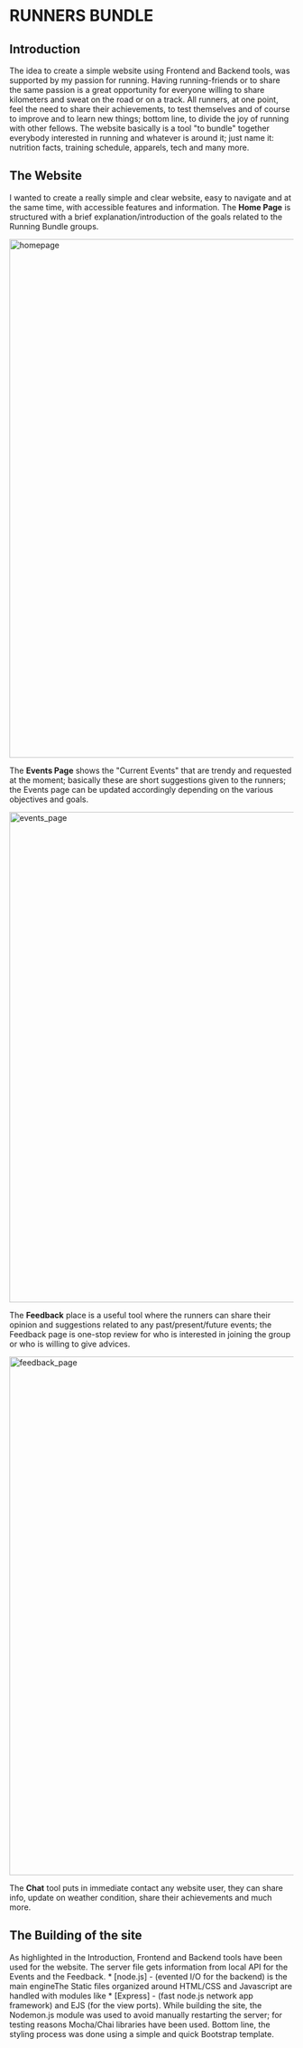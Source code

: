 # RUNNERS BUNDLE

## Introduction
The idea to create a simple website using Frontend and Backend tools, was supported by my passion for running.  Having running-friends or to share the same passion is a great opportunity for everyone willing to share kilometers and sweat on the road or on a track.  All runners, at one point, feel the need to share their achievements, to test themselves and of course to improve and to learn new things; bottom line, to divide the joy of running with other fellows.
The website basically is a tool "to bundle" together everybody interested in running and whatever is around it; just name it: nutrition facts, training schedule, apparels, tech and many more.

## The Website
I wanted to create a really simple and clear website, easy to navigate and at the same time, with accessible features and information.
The **Home Page** is structured with a brief explanation/introduction of the goals related to the Running Bundle groups.

<img width="919" alt="homepage" src="https://cloud.githubusercontent.com/assets/22348166/22650924/6cb19e42-ec81-11e6-9d2b-e46aa064da6e.png">

The **Events Page** shows the "Current Events" that are trendy and requested at the moment; basically these are short suggestions given to the runners; the Events page can be updated accordingly depending on the various objectives and goals.

<img width="869" alt="events_page" src="https://cloud.githubusercontent.com/assets/22348166/22651127/3b3c14d6-ec82-11e6-9699-796a4449cee5.png">

The **Feedback** place is a useful tool where the runners can share their opinion and suggestions related to any past/present/future events; the Feedback page is one-stop review for who is interested in joining the group or who is willing to give advices.

<img width="919" alt="feedback_page" src="https://cloud.githubusercontent.com/assets/22348166/22651168/5f353c8c-ec82-11e6-8821-9ee4dd4c0490.png">

The **Chat** tool puts in immediate contact any website user, they can share info, update on weather condition, share their achievements and much more.

## The Building of the site
As highlighted in the Introduction, Frontend and Backend tools have been used for the website.  The server file gets information from local API for the Events and the Feedback.  * [node.js] - (evented I/O for the backend) is the main engineThe Static files organized around HTML/CSS and Javascript are handled with modules like * [Express] - (fast node.js network app framework) and EJS (for the view ports).  While building the site, the Nodemon.js module was used to avoid manually restarting the server; for testing reasons Mocha/Chai libraries have been used.  Bottom line, the styling process was done using a simple and quick Bootstrap template.
